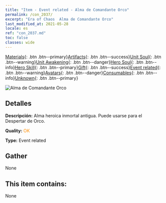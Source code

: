 ```yaml
---
title: "Item - Event related - Alma de Comandante Orco"
permalink: /con_2037/
excerpt: "Era of Chaos  Alma de Comandante Orco"
last_modified_at: 2021-05-28
locale: es
ref: "con_2037.md"
toc: false
classes: wide
---
```

 [Materials](/ItemsES/){: .btn .btn--primary}[Artifacts](/ItemsES/Artifacts/){: .btn .btn--success}[Unit Soul](/ItemsES/UnitSoul/){: .btn .btn--warning}[Unit Awakening](/ItemsES/UnitAwakening/){: .btn .btn--danger}[Hero Soul](/ItemsES/HeroSoul/){: .btn .btn--info}[Hero Skill](/ItemsES/HeroSkill/){: .btn .btn--primary}[Gift](/ItemsES/Gift/){: .btn .btn--success}[Event related](/ItemsES/Events/){: .btn .btn--warning}[Avatars](/ItemsES/Avatars/){: .btn .btn--danger}[Consumables](/ItemsES/Consumables/){: .btn .btn--info}[Unknown](/ItemsES/Unknown/){: .btn .btn--primary}

 ![Alma de Comandante Orco](/images/t/juexing_403.jpg)

## Detalles
 **Descripción:** Alma heroica inmortal antigua. Puede usarse para el Despertar de Orco.

 **Quality:** <span style="color: #FF8C00">OK</span>

 **Type:** Event related

## Gather

  None

## This item contains:

  None

